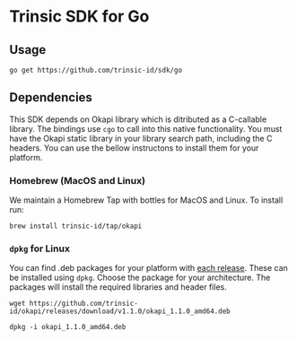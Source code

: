 # Trinsic SDK for Go

## Usage

```
go get https://github.com/trinsic-id/sdk/go
```

## Dependencies

This SDK depends on Okapi library which is ditributed as a C-callable library.
The bindings use `cgo` to call into this native functionality. You must have the Okapi static library in 
your library search path, including the C headers. You can use the bellow instructons to install them for your platform.

### Homebrew (MacOS and Linux)

We maintain a Homebrew Tap with bottles for MacOS and Linux. To install run:

```
brew install trinsic-id/tap/okapi
```

### `dpkg` for Linux

You can find .deb packages for your platform with [each release](https://github.com/trinsic-id/okapi/releases). These can be installed using `dpkg`.
Choose the package for your architecture.
The packages will install the required libraries and header files.

```
wget https://github.com/trinsic-id/okapi/releases/download/v1.1.0/okapi_1.1.0_amd64.deb

dpkg -i okapi_1.1.0_amd64.deb
```
